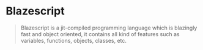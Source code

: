 # Blazescript

> Blazescript is a jit-compiled programming language which is blazingly fast and object oriented, it contains all kind of features such as variables, functions, objects, classes, etc.
